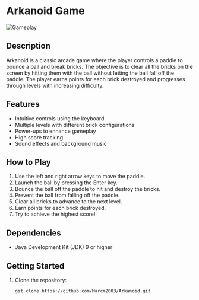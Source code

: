 # Arkanoid Game

![Gameplay]([resources/img/gameplay.png])

## Description
Arkanoid is a classic arcade game where the player controls a paddle to bounce a ball and break bricks. The objective is to clear all the bricks on the screen by hitting them with the ball without letting the ball fall off the paddle. The player earns points for each brick destroyed and progresses through levels with increasing difficulty.

## Features
- Intuitive controls using the keyboard
- Multiple levels with different brick configurations
- Power-ups to enhance gameplay
- High score tracking
- Sound effects and background music

## How to Play
1. Use the left and right arrow keys to move the paddle.
2. Launch the ball by pressing the Enter key.
3. Bounce the ball off the paddle to hit and destroy the bricks.
4. Prevent the ball from falling off the paddle.
5. Clear all bricks to advance to the next level.
6. Earn points for each brick destroyed.
7. Try to achieve the highest score!

## Dependencies
- Java Development Kit (JDK) 9 or higher

## Getting Started
1. Clone the repository:
   ```shell
   git clone https://github.com/Marcm2003/Arkanoid.git
